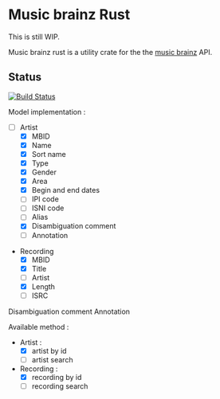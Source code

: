 # Music brainz Rust

This is still WIP. 

Music brainz rust is a utility crate for the the [music brainz](https://musicbrainz.org/doc/Development/XML_Web_Service/Version_2) API. 

## Status 
[![Build Status](https://travis-ci.org/oknozor/music_brainz_rs.svg?branch=master)](https://travis-ci.org/oknozor/music_brainz_rs)

Model implementation : 

- [ ] Artist  
    - [x] MBID
    - [x] Name
    - [x] Sort name
    - [x] Type
    - [x] Gender
    - [x] Area
    - [x] Begin and end dates
    - [ ] IPI code
    - [ ] ISNI code
    - [ ] Alias
    - [x] Disambiguation comment
    - [ ] Annotation
- Recording
    - [x] MBID
    - [x] Title
    - [ ] Artist
    - [x] Length
    - [ ] ISRC

Disambiguation comment
Annotation


Available method : 

- Artist : 
    - [x] artist by id
    - [ ] artist search
- Recording :
    - [x] recording by id
    - [ ] recording search 
